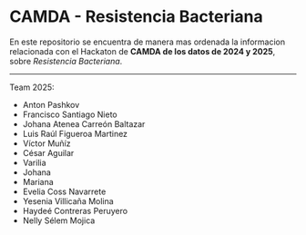 # CAMDA - Resistencia Bacteriana

En este repositorio se encuentra de manera mas ordenada la informacion relacionada con el Hackaton de **CAMDA de los datos de 2024 y 2025**, sobre *Resistencia Bacteriana*.


-----

Team 2025: 

- Anton Pashkov
- Francisco Santiago Nieto
- Johana Atenea Carreón Baltazar
- Luis Raúl Figueroa Martinez
- Víctor Muñíz
- César Aguilar
- Varilia
- Johana
- Mariana
- Evelia Coss Navarrete 
- Yesenia Villicaña Molina
- Haydeé Contreras Peruyero
- Nelly Sélem Mojica
